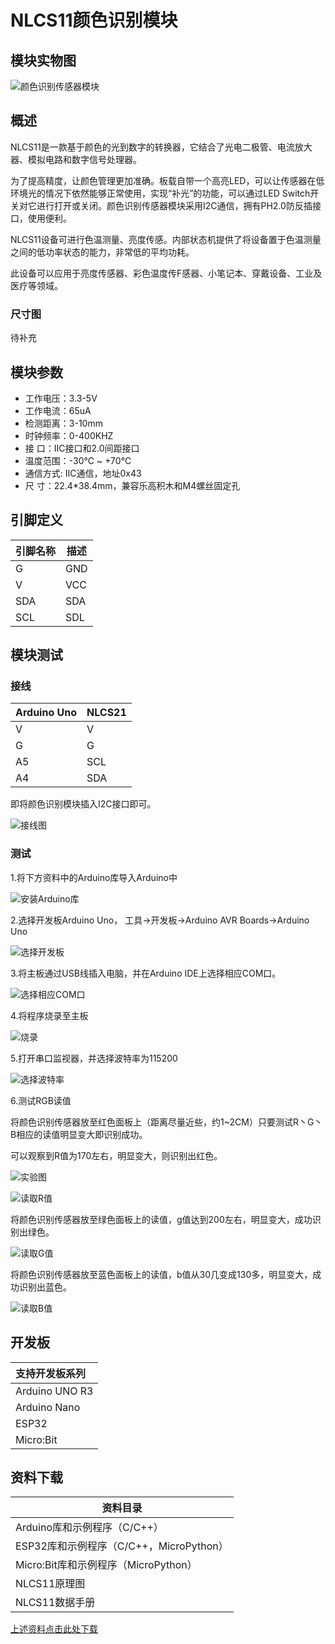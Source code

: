 # NLCS11颜色识别模块

## 模块实物图

![颜色识别传感器模块](color_sensor_nlcs11.jpg )

## 概述

NLCS11是一款基于颜色的光到数字的转换器，它结合了光电二极管、电流放大器、模拟电路和数字信号处理器。

为了提高精度，让颜色管理更加准确。板载自带一个高亮LED，可以让传感器在低环境光的情况下依然能够正常使用，实现“补光”的功能，可以通过LED Switch开关对它进行打开或关闭。颜色识别传感器模块采用I2C通信，拥有PH2.0防反插接口，使用便利。

NLCS11设备可进行色温测量、亮度传感。内部状态机提供了将设备置于色温测量之间的低功率状态的能力，非常低的平均功耗。

此设备可以应用于亮度传感器、彩色温度传F感器、小笔记本、穿戴设备、工业及医疗等领域。

### 尺寸图

待补充

## 模块参数

- 工作电压：3.3-5V
- 工作电流：65uA
- 检测距离：3-10mm
- 时钟频率：0-400KHZ
- 接 口：IIC接口和2.0间距接口
- 温度范围：-30℃ ~ +70℃
- 通信方式:  IIC通信，地址0x43
- 尺 寸：22.4*38.4mm，兼容乐高积木和M4螺丝固定孔

## 引脚定义

| 引脚名称 | 描述        |
| -------- | ----------- |
| G        | GND     |
| V        | VCC  |
| SDA      | SDA |
| SCL      | SDL |

## 模块测试

### 接线

| Arduino Uno | NLCS21 |
| ----------- | ------ |
| V           | V      |
| G           | G      |
| A5          | SCL    |
| A4          | SDA    |

即将颜色识别模块插入I2C接口即可。

![接线图](1.jpg)

### 测试

1.将下方资料中的Arduino库导入Arduino中

![安装Arduino库](1.gif)

2.选择开发板Arduino Uno，
工具->开发板->Arduino AVR Boards->Arduino Uno

![选择开发板](3.png)

3.将主板通过USB线插入电脑，并在Arduino IDE上选择相应COM口。

![选择相应COM口](4.png)

4.将程序烧录至主板

![烧录](5.png)

5.打开串口监视器，并选择波特率为115200

![选择波特率](14.png)

6.测试RGB读值

将颜色识别传感器放至红色面板上（距离尽量近些，约1~2CM）只要测试R丶G丶B相应的读值明显变大即识别成功。

可以观察到R值为170左右，明显变大，则识别出红色。

![实验图](10.png)

![读取R值](8.png)

将颜色识别传感器放至绿色面板上的读值，g值达到200左右，明显变大，成功识别出绿色。

![读取G值](11.png)

将颜色识别传感器放至蓝色面板上的读值，b值从30几变成130多，明显变大，成功识别出蓝色。

![读取B值](12.png)

## 开发板

| 支持开发板系列 |
| :------------- |
| Arduino UNO R3 |
| Arduino Nano   |
| ESP32          |
| Micro:Bit      |

## 资料下载

| 资料目录                                |
| --------------------------------------- |
| Arduino库和示例程序（C/C++）            |
| ESP32库和示例程序（C/C++，MicroPython） |
| Micro:Bit库和示例程序（MicroPython）    |
| NLCS11原理图                            |
| NLCS11数据手册                          |

[上述资料点击此处下载](zh-cn/ph2.0_sensors/smart_module/color_sensor_nlcs11/data_collection.zip ':ignore')
